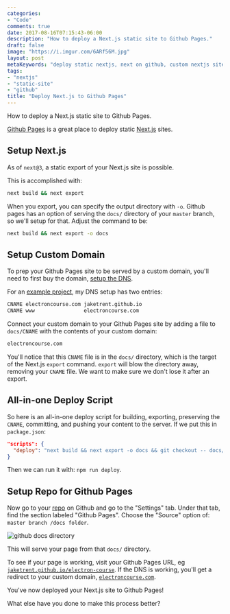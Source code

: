 ```yaml
---
categories:
- "Code"
comments: true
date: 2017-08-16T07:15:43-06:00
description: "How to deploy a Next.js static site to Github Pages."
draft: false
image: "https://i.imgur.com/6ARf56M.jpg"
layout: post
metaKeywords: "deploy static nextjs, next on github, custom nextjs site on github"
tags:
- "nextjs"
- "static-site"
- "github"
title: "Deploy Next.js to Github Pages"
---
```


How to deploy a Next.js static site to Github Pages.

<!--more-->

[Github Pages](https://pages.github.com/) is a great place to deploy static [Next.js](/post/what-is-nextjs/) sites.

## Setup Next.js

As of `next@3`, a static export of your Next.js site is possible.

This is accomplished with:

```bash
next build && next export
```

When you export, you can specify the output directory with `-o`.  Github pages has an option of serving the `docs/` directory of your `master` branch, so we'll setup for that.  Adjust the command to be:

```bash
next build && next export -o docs
```

## Setup Custom Domain

To prep your Github Pages site to be served by a custom domain, you'll need to first buy the domain, [setup the DNS](https://help.github.com/articles/quick-start-setting-up-a-custom-domain/).

For an [example project](https://github.com/jaketrent/electron-course), my DNS setup has two entries:

```txt
CNAME electroncourse.com jaketrent.github.io
CNAME www                electroncourse.com
```

Connect your custom domain to your Github Pages site by adding a file to `docs/CNAME` with the contents of your custom domain:

```txt
electroncourse.com
```

You'll notice that this `CNAME` file is in the `docs/` directory, which is the target of the Next.js `export` command.  `export` will blow the directory away, removing your `CNAME` file.  We want to make sure we don't lose it after an export.

## All-in-one Deploy Script

So here is an all-in-one deploy script for building, exporting, preserving the `CNAME`, committing, and pushing your content to the server.  If we put this in `package.json`:

```json
"scripts": {
  "deploy": "next build && next export -o docs && git checkout -- docs/CNAME && git add docs && git commit -m \"chore: regen site\" && git push origin master"
}
```

Then we can run it with: `npm run deploy`.

## Setup Repo for Github Pages

Now go to your [repo](https://github.com/jaketrent/electron-course) on Github and go to the "Settings" tab.  Under that tab, find the section labeled "Github Pages".  Choose the "Source" option of: `master branch /docs folder`.

![github docs directory](https://i.imgur.com/6c8yWY6.jpg)

This will serve your page from that `docs/` directory.

To see if your page is working, visit your Github Pages URL, eg [`jaketrent.github.io/electron-course`](http://jaketrent.github.io/electron-course).  If the DNS is working, you'll get a redirect to your custom domain, [`electroncourse.com`](http://electroncourse.com).

You've now deployed your Next.js site to Github Pages!

What else have you done to make this process better?
